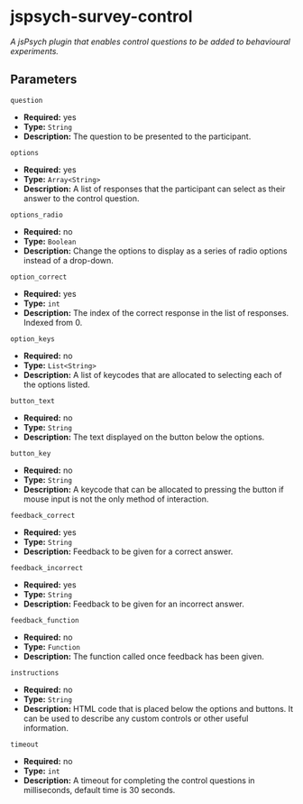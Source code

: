 # jspsych-survey-control
_A jsPsych plugin that enables control questions to be added to behavioural experiments._

## Parameters
`question`
- **Required:** yes
- **Type:** `String`
- **Description:** The question to be presented to the participant.

`options`
- **Required:** yes
- **Type:** `Array<String>`
- **Description:** A list of responses that the participant can select as their answer to the control question.

`options_radio`
- **Required:** no
- **Type:** `Boolean`
- **Description:** Change the options to display as a series of radio options instead of a drop-down.

`option_correct`
- **Required:** yes
- **Type:** `int`
- **Description:** The index of the correct response in the list of responses. Indexed from 0.

`option_keys`
- **Required:** no
- **Type:** `List<String>`
- **Description:** A list of keycodes that are allocated to selecting each of the options listed.

`button_text`
- **Required:** no
- **Type:** `String`
- **Description:** The text displayed on the button below the options.

`button_key`
- **Required:** no
- **Type:** `String`
- **Description:** A keycode that can be allocated to pressing the button if mouse input is not the only method of interaction.

`feedback_correct`
- **Required:** yes
- **Type:** `String`
- **Description:** Feedback to be given for a correct answer.

`feedback_incorrect`
- **Required:** yes
- **Type:** `String`
- **Description:** Feedback to be given for an incorrect answer.

`feedback_function`
- **Required:** no
- **Type:** `Function`
- **Description:** The function called once feedback has been given.

`instructions`
- **Required:** no
- **Type:** `String`
- **Description:** HTML code that is placed below the options and buttons. It can be used to describe any custom controls or other useful information.

`timeout`
- **Required:** no
- **Type:** `int`
- **Description:** A timeout for completing the control questions in milliseconds, default time is 30 seconds.
